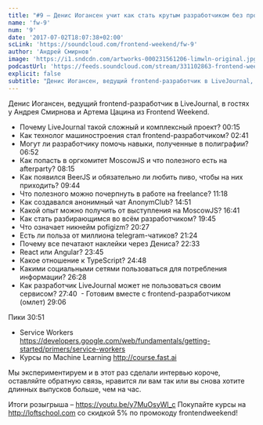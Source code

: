 ```yaml
---
title: "#9 – Денис Иогансен учит как стать крутым разработчиком без профильного образования"
name: 'fw-9'
num: '9'
date: '2017-07-02T18:07:38+02:00'
scLink: 'https://soundcloud.com/frontend-weekend/fw-9'
author: 'Андрей Смирнов'
image: 'https://i1.sndcdn.com/artworks-000231561206-limwln-original.jpg'
podcastUrl: 'https://feeds.soundcloud.com/stream/331102863-frontend-weekend-fw-9.m4a'
explicit: false
subtitle: "Денис Иогансен, ведущий frontend-разработчик в LiveJournal, в гостях у Андрея Смирнова и Артема Цацина из Frontend Weekend."
---
```

Денис Иогансен, ведущий frontend-разработчик в LiveJournal, в гостях у Андрея Смирнова и Артема Цацина из Frontend Weekend.

- Почему LiveJournal такой сложный и комплексный проект? <timecode>00:15</timecode>
- Как технолог машиностроения стал frontend-разработчиком? <timecode>02:41</timecode>
- Могут ли разработчику помочь навыки, полученные в полиграфии? <timecode>06:52</timecode>
- Как попасть в оргкомитет MoscowJS и что полезного есть на afterparty? <timecode>08:15</timecode>
- Как появился BeerJS и обязательно ли любить пиво, чтобы на них приходить? <timecode>09:44</timecode>
- Что полезного можно почерпнуть в работе на freelance? <timecode>11:18</timecode>
- Как создавался анонимный чат AnonymClub? <timecode>14:51</timecode>
- Какой опыт можно получить от выступления на MoscowJS? <timecode>16:41</timecode>
- Как стать разбирающимся во всём разработчиком? <timecode>19:45</timecode>
- Что означает никнейм pofigizm? <timecode>20:27</timecode>
- Есть ли польза от миллиона telegram-чатиков? <timecode>21:24</timecode>
- Почему все печатают наклейки через Дениса? <timecode>22:33</timecode>
- React или Angular? <timecode>23:45</timecode>
- Какое отношение к TypeScript? <timecode>24:48</timecode>
- Какими социальными сетями пользоваться для потребления информации? <timecode>26:28</timecode>
- Как разработчик LiveJournal может не пользоваться своим сервисом? <timecode>27:40</timecode>
 - Готовим вместе с frontend-разработчиком (омлет) <timecode>29:06</timecode>

Пики <timecode>30:51</timecode>
- Service Workers https://developers.google.com/web/fundamentals/getting-started/primers/service-workers
- Курсы по Machine Learning http://course.fast.ai

Мы экспериментируем и в этот раз сделали интервью короче, оставляйте обратную связь, нравится ли вам так или вы снова хотите длинных выпусков больше, чем на час.

Итоги розыгрыша – https://youtu.be/y7MuOsyWl_c
Покупайте курсы на http://loftschool.com со скидкой 5% по промокоду frontendweekend!